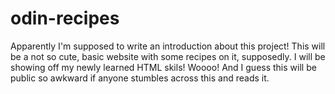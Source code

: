 # odin-recipes
Apparently I'm supposed to write an introduction about this project! 
This will be a not so cute, basic website with some recipes on it, supposedly. 
I will be showing off my newly learned HTML skils! Woooo! And I guess this will be public so awkward if anyone stumbles across this and reads it. 